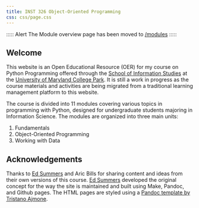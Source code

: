 ```yaml
---
title: INST 326 Object-Oriented Programming
css: css/page.css
---
```


::::: Alert
The Module overview page has been moved to [/modules](modules)
:::::

## Welcome

This website is an Open Educational Resource (OER) for my course on Python Programming offered through the [School of Information Studies](ischool.umd.edu) at the [University of Maryland College Park](umd.edu). It is still a work in progress as the course materials and activities are being migrated from a traditional learning management platform to this website.

The course is divided into 11 modules covering various topics in programming with Python, designed for undergraduate students majoring in Information Science. The modules are organized into three main units:

1. Fundamentals
2. Object-Oriented Programming
3. Working with Data

## Acknowledgements

Thanks to [Ed Summers](https://github.com/edsu) and Aric Bills for sharing content and ideas from their own versions of this course. [Ed Summers](https://github.com/edsu) developed the original concept for the way the site is maintained and built using Make, Pandoc, and Github pages. The HTML pages are styled using a [Pandoc template by Tristano Ajmone](https://github.com/tajmone/pandoc-goodies).
